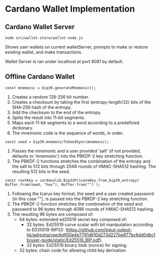# Cardano Wallet Implementation

## Cardano Wallet Server

`node src/wallet-store/wallet-node.js`

Shows user wallets on current walletServer, prompts to make or restore existing wallet, and make transactions.

Wallet Server is ran under localhost at port 8081 by default.

## Offline Cardano Wallet

`const mnemonic = bip39.generateMnemonic();`

1. Creates a random 128-256 bit number.
2. Creates a checksum by taking the first (entropy-length/32) bits of the SHA-256 hash of the entropy.
3. Add the checksum to the end of the entropy.
4. Splits the result into 11-bit segments.
5. Maps each 11-bit segments to a word according to a predefined dictionary.
6. The mnemonic code is the sequence of words, in order.

`const seed = bip39.mnemonicToSeedSync(mnemonic);`
1. Passes the mnemonic and a user provided 'salt' (if not provided, defaults to 'mnemonic') into the PBKDF-2 key stretching function.
2. The PBKDF-2 functions stretches the combination of the entropy and the salt to 512 bits through 2048 rounds of HMAC-SHA512 hashing. The resulting 512 bits is the seed.

`const rootKey = cardanolib.Bip32PrivateKey.from_bip39_entropy(
    Buffer.from(seed, "hex"),
    Buffer.from("")
);`

1. Following the Icarus key format, the seed and a user created password (in this case ""), is passed into the PBKDF-2 key stretching function.
2. The PBKDF-2 function stretches the combination of the seed and password to 96 bytes through 4096 rounds of HMAC-SHA512 hashing.
3. The resulting 96 bytes are composed of:
    - 64 bytes: extended ed25519 secret key composed of:
        - 32 bytes: Ed25519 curve scalar with bit manipulation according to ED25519-BIP32: (https://github.com/input-output-hk/adrestia/raw/bdf00e4e7791d610d273d227be877bc6dd0dbcfb/user-guide/static/Ed25519_BIP.pdf).
        - 32 bytes: Ed25519 binary blob (nonce) for signing. 
    - 32 bytes: chain code for allowing child key derivation


